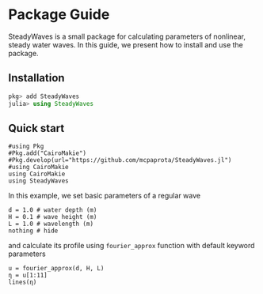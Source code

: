 # Package Guide

SteadyWaves is a small package for calculating parameters of nonlinear, steady water waves. In this guide, we present how to install and use the package. 

## Installation

```julia
pkg> add SteadyWaves
julia> using SteadyWaves
```

## Quick start

```@setup 1
#using Pkg
#Pkg.add("CairoMakie")
#Pkg.develop(url="https://github.com/mcpaprota/SteadyWaves.jl")
#using CairoMakie
using CairoMakie
using SteadyWaves
```

In this example, we set basic parameters of a regular wave
```@example 1
d = 1.0 # water depth (m)
H = 0.1 # wave height (m)
L = 1.0 # wavelength (m)
nothing # hide
```
and calculate its profile using `fourier_approx` function with default keyword parameters
```@example 1
u = fourier_approx(d, H, L)
η = u[1:11]
lines(η)
```